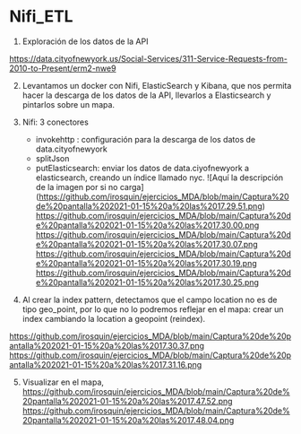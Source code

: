# Nifi_ETL

1. Exploración de los datos de la API 

https://data.cityofnewyork.us/Social-Services/311-Service-Requests-from-2010-to-Present/erm2-nwe9

2. Levantamos un docker con Nifi, ElasticSearch y Kibana, que nos permita hacer la descarga de los datos de la API, llevarlos a Elasticsearch y pintarlos sobre un mapa.

3. Nifi: 3 conectores
   - invokehttp : configuración para la descarga de los datos de data.cityofnewyork
   - splitJson
   - putElasticsearch: enviar los datos de data.ciyofnewyork a elasticsearch, creando un índice llamado nyc.
 ![Aquí la descripción de la imagen por si no carga] 
 (https://github.com/irosquin/ejercicios_MDA/blob/main/Captura%20de%20pantalla%202021-01-15%20a%20las%2017.29.51.png)
https://github.com/irosquin/ejercicios_MDA/blob/main/Captura%20de%20pantalla%202021-01-15%20a%20las%2017.30.00.png
https://github.com/irosquin/ejercicios_MDA/blob/main/Captura%20de%20pantalla%202021-01-15%20a%20las%2017.30.07.png
https://github.com/irosquin/ejercicios_MDA/blob/main/Captura%20de%20pantalla%202021-01-15%20a%20las%2017.30.19.png
https://github.com/irosquin/ejercicios_MDA/blob/main/Captura%20de%20pantalla%202021-01-15%20a%20las%2017.30.25.png

4. Al crear la index pattern, detectamos que el campo location no es de tipo geo_point, por lo que no lo podremos reflejar en el mapa: crear un index cambiando la location a geopoint (reindex).

https://github.com/irosquin/ejercicios_MDA/blob/main/Captura%20de%20pantalla%202021-01-15%20a%20las%2017.30.37.png
https://github.com/irosquin/ejercicios_MDA/blob/main/Captura%20de%20pantalla%202021-01-15%20a%20las%2017.31.16.png

5. Visualizar en el mapa,
  https://github.com/irosquin/ejercicios_MDA/blob/main/Captura%20de%20pantalla%202021-01-15%20a%20las%2017.47.52.png
  https://github.com/irosquin/ejercicios_MDA/blob/main/Captura%20de%20pantalla%202021-01-15%20a%20las%2017.48.04.png

